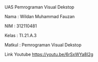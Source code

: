  UAS Pemrograman Visual Dekstop

Nama   : Wildan Muhammad Fauzan

NIM    : 312110481

Kelas  : TI.21.A.3

Matkul : Pemrograman Visual Dekstop

Link Youtube https://youtu.be/6rSxWYa8I2g


